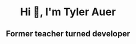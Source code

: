 <h1 align="center">Hi 👋, I'm Tyler Auer</h1>
<h2 align="center">Former teacher turned developer</h3>
